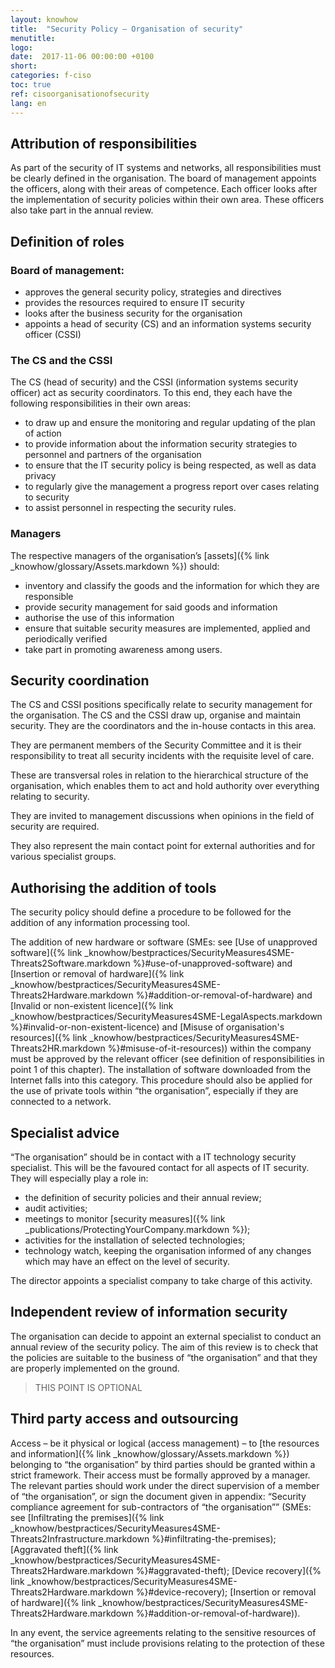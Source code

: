 ```yaml
---
layout: knowhow
title:  "Security Policy – Organisation of security"
menutitle:
logo:
date:  2017-11-06 00:00:00 +0100
short:
categories: f-ciso
toc: true
ref: cisoorganisationofsecurity
lang: en
---
```

## Attribution of responsibilities
As part of the security of IT systems and networks, all responsibilities must be clearly defined in the organisation. The board of management appoints the officers, along with their areas of competence. Each officer looks after the implementation of security policies within their own area. These officers also take part in the annual review.

## Definition of roles

### Board of management:

* approves the general security policy, strategies and directives
* provides the resources required to ensure IT security
* looks after the business security for the organisation
* appoints a head of security (CS) and an information systems security officer (CSSI)

### The CS and the CSSI
The CS (head of security) and the CSSI (information systems security officer) act as security coordinators. To this end, they each have the following responsibilities in their own areas:

* to draw up and ensure the monitoring and regular updating of the plan of action
* to provide information about the information security strategies to personnel and partners of the organisation
* to ensure that the IT security policy is being respected, as well as data privacy
* to regularly give the management a progress report over cases relating to security
* to assist personnel in respecting the security rules.

### Managers
The respective managers of the organisation’s [assets]({% link _knowhow/glossary/Assets.markdown %}) should:

* inventory and classify the goods and the information for which they are responsible
* provide security management for said goods and information
* authorise the use of this information
* ensure that suitable security measures are implemented, applied and periodically verified
* take part in promoting awareness among users.

## Security coordination
The CS and CSSI positions specifically relate to security management for the organisation. The CS and the CSSI draw up, organise and maintain security. They are the coordinators and the in-house contacts in this area.

They are permanent members of the Security Committee and it is their responsibility to treat all security incidents with the requisite level of care.

These are transversal roles in relation to the hierarchical structure of the organisation, which enables them to act and hold authority over everything relating to security.

They are invited to management discussions when opinions in the field of security are required.

They also represent the main contact point for external authorities and for various specialist groups.

## Authorising the addition of tools
The security policy should define a procedure to be followed for the addition of any information processing tool.

The addition of new hardware or software (SMEs: see [Use of unapproved software]({% link _knowhow/bestpractices/SecurityMeasures4SME-Threats2Software.markdown %}#use-of-unapproved-software) and [Insertion or removal of hardware]({% link _knowhow/bestpractices/SecurityMeasures4SME-Threats2Hardware.markdown %}#addition-or-removal-of-hardware) and [Invalid or non-existent licence]({% link _knowhow/bestpractices/SecurityMeasures4SME-LegalAspects.markdown %}#invalid-or-non-existent-licence) and [Misuse of organisation's resources]({% link _knowhow/bestpractices/SecurityMeasures4SME-Threats2HR.markdown %}#misuse-of-it-resources)) within the company must be approved by the relevant officer (see definition of responsibilities in point 1 of this chapter). The installation of software downloaded from the Internet falls into this category. This procedure should also be applied for the use of private tools within “the organisation”, especially if they are connected to a network.

## Specialist advice
“The organisation” should be in contact with a IT technology security specialist. This will be the favoured contact for all aspects of IT security. They will especially play a role in:

* the definition of security policies and their annual review;
* audit activities;
* meetings to monitor [security measures]({% link _publications/ProtectingYourCompany.markdown %});
* activities for the installation of selected technologies;
* technology watch, keeping the organisation informed of any changes which may have an effect on the level of security.

The director appoints a specialist company to take charge of this activity.

## Independent review of information security
The organisation can decide to appoint an external specialist to conduct an annual review of the security policy. The aim of this review is to check that the policies are suitable to the business of “the organisation” and that they are properly implemented on the ground.

> THIS POINT IS OPTIONAL

## Third party access and outsourcing
Access – be it physical or logical (access management) – to [the resources and information]({% link _knowhow/glossary/Assets.markdown %}) belonging to “the organisation” by third parties should be granted within a strict framework. Their access must be formally approved by a manager. The relevant parties should work under the direct supervision of a member of “the organisation”, or sign the document given in appendix: “Security compliance agreement for sub-contractors of “the organisation”” (SMEs: see [Infiltrating the premises]({% link _knowhow/bestpractices/SecurityMeasures4SME-Threats2Infrastructure.markdown %}#infiltrating-the-premises); [Aggravated theft]({% link _knowhow/bestpractices/SecurityMeasures4SME-Threats2Hardware.markdown %}#aggravated-theft); [Device recovery]({% link _knowhow/bestpractices/SecurityMeasures4SME-Threats2Hardware.markdown %}#device-recovery); [Insertion or removal of hardware]({% link _knowhow/bestpractices/SecurityMeasures4SME-Threats2Hardware.markdown %}#addition-or-removal-of-hardware)).

In any event, the service agreements relating to the sensitive resources of “the organisation” must include provisions relating to the protection of these resources.
